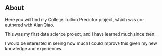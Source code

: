## About
Here you will find my College Tuition Predictor project, which was co-authored with Alan Qiao.

This was my first data science project, and I have learned much since then.

I would be interested in seeing how much I could improve this given my new knowledge and experiences.
